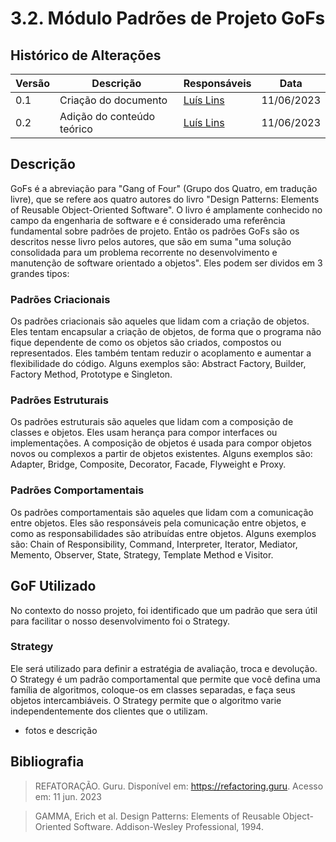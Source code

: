 # 3.2. Módulo Padrões de Projeto GoFs

## Histórico de Alterações

| Versão | Descrição                           | Responsáveis                                 | Data       |
| ------ | ----------------------------------- | -------------------------------------------- | ---------- |
| 0.1    | Criação do documento | [Luís Lins](https://github.com/luisgaboardi) | 11/06/2023 |
| 0.2    | Adição do conteúdo teórico | [Luís Lins](https://github.com/luisgaboardi) | 11/06/2023 |

## Descrição
GoFs é a abreviação para "Gang of Four" (Grupo dos Quatro, em tradução livre), que se refere aos quatro autores do livro "Design Patterns: Elements of Reusable Object-Oriented Software". O livro é amplamente conhecido no campo da engenharia de software e é considerado uma referência fundamental sobre padrões de projeto. Então os padrões GoFs são os descritos nesse livro pelos autores, que são em suma "uma solução consolidada para um problema recorrente no desenvolvimento e manutenção de software orientado a objetos". Eles podem ser dividos em 3 grandes tipos:

### Padrões Criacionais
Os padrões criacionais são aqueles que lidam com a criação de objetos. Eles tentam encapsular a criação de objetos, de forma que o programa não fique dependente de como os objetos são criados, compostos ou representados. Eles também tentam reduzir o acoplamento e aumentar a flexibilidade do código. Alguns exemplos são: Abstract Factory, Builder, Factory Method, Prototype e Singleton.

### Padrões Estruturais
Os padrões estruturais são aqueles que lidam com a composição de classes e objetos. Eles usam herança para compor interfaces ou implementações. A composição de objetos é usada para compor objetos novos ou complexos a partir de objetos existentes. Alguns exemplos são: Adapter, Bridge, Composite, Decorator, Facade, Flyweight e Proxy.

### Padrões Comportamentais
Os padrões comportamentais são aqueles que lidam com a comunicação entre objetos. Eles são responsáveis pela comunicação entre objetos, e como as responsabilidades são atribuídas entre objetos. Alguns exemplos são: Chain of Responsibility, Command, Interpreter, Iterator, Mediator, Memento, Observer, State, Strategy, Template Method e Visitor.

## GoF Utilizado
No contexto do nosso projeto, foi identificado que um padrão que sera útil para facilitar o nosso desenvolvimento foi o Strategy.

### Strategy
Ele será utilizado para definir a estratégia de avaliação, troca e devolução. O Strategy é um padrão comportamental que permite que você defina uma família de algoritmos, coloque-os em classes separadas, e faça seus objetos intercambiáveis. O Strategy permite que o algoritmo varie independentemente dos clientes que o utilizam.

+ fotos e descrição

## Bibliografia
> REFATORAÇÃO. Guru. Disponível em: https://refactoring.guru. Acesso em: 11 jun. 2023

> GAMMA, Erich et al. Design Patterns: Elements of Reusable Object-Oriented Software. Addison-Wesley Professional, 1994.